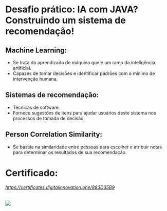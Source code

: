 # Desafio prático: IA com JAVA? Construindo um sistema de recomendação!

## Machine Learning:
- Se trata do aprendizado de máquina que é um ramo da inteligência artificial.
- Capazes de tomar decisões e identificar padrões com o mínimo de intervenção humana.

## Sistemas de recomendação:
- Técnicas de software.
- Fornece sugestões de itens para ajudar usuários deste sistema nos processos de tomada de decisão. 

## Person Correlation Similarity:
- Se baseia na similaridade entre pessoas para escolher e atribuir notas para determinar os resultados de sua recomendação.

# Certificado:
###### https://certificates.digitalinnovation.one/883D35B9
![](https://hermes.digitalinnovation.one/certificates/cover/883D35B9.jpg)
